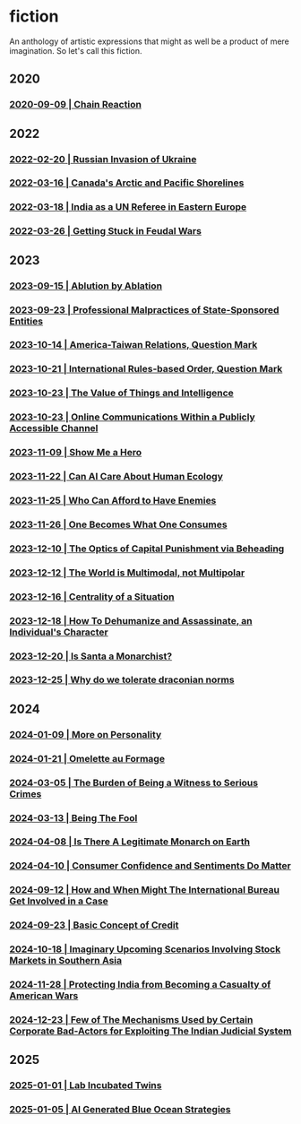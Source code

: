 # fiction

An anthology of artistic expressions that might as well be a product of mere imagination. So let's call this fiction.

## 2020 

### [2020-09-09 | Chain Reaction](https://github.com/callthis/fiction/blob/master/chain-reaction.md)


## 2022 

### [2022-02-20 | Russian Invasion of Ukraine](https://github.com/callthis/fiction/blob/master/what-if-russia.md)

### [2022-03-16 | Canada's Arctic and Pacific Shorelines](https://github.com/callthis/fiction/blob/master/what-if-wars-reach-canada.md)

### [2022-03-18 | India as a UN Referee in Eastern Europe](https://github.com/callthis/fiction/blob/master/what-if-india-sent-peacekeepers-to-moldova.md)

### [2022-03-26 | Getting Stuck in Feudal Wars](https://github.com/callthis/fiction/blob/master/russia-nato-feudal-wars.md)


## 2023 

### [2023-09-15 | Ablution by Ablation](https://github.com/callthis/fiction/blob/master/ablution-by-ablation.md)

### [2023-09-23 | Professional Malpractices of State-Sponsored Entities](https://github.com/callthis/fiction/blob/master/professional-malpractices-of-state-sponsored-entities.md)

### [2023-10-14 | America-Taiwan Relations, Question Mark](https://github.com/callthis/fiction/blob/master/america-taiwan-relations-question-mark.md)

### [2023-10-21 | International Rules-based Order, Question Mark](https://github.com/callthis/fiction/blob/master/international-rules-based-order-question-mark.md)

### [2023-10-23 | The Value of Things and Intelligence](https://github.com/callthis/fiction/blob/master/the-value-of-things-and-intelligence.md)

### [2023-10-23 | Online Communications Within a Publicly Accessible Channel ](https://github.com/callthis/fiction/blob/master/online-comms.md)

### [2023-11-09 | Show Me a Hero](https://github.com/callthis/fiction/blob/master/show-me-a-hero.md)

### [2023-11-22 | Can AI Care About Human Ecology](https://github.com/callthis/fiction/blob/master/can-ai-care-about-human-ecology.md)

### [2023-11-25 | Who Can Afford to Have Enemies](https://github.com/callthis/fiction/blob/master/who-can-afford-to-have-enemies.md)

### [2023-11-26 | One Becomes What One Consumes](https://github.com/callthis/fiction/blob/master/one-becomes-what-one-consumes.md)

### [2023-12-10 | The Optics of Capital Punishment via Beheading](https://github.com/callthis/fiction/blob/master/optics-of-executions.md)

### [2023-12-12 | The World is Multimodal, not Multipolar](https://github.com/callthis/fiction/blob/master/geopolitics-is-multimodal-not-multipolar.md)

### [2023-12-16 | Centrality of a Situation](https://github.com/callthis/fiction/blob/master/centrality-of-a-situation.md)

### [2023-12-18 | How To Dehumanize and Assassinate, an Individual's Character](https://github.com/callthis/fiction/blob/master/how-to-dehumanize-and-assassinate-an-individuals-character.md)

### [2023-12-20 | Is Santa a Monarchist?](https://github.com/callthis/fiction/blob/master/is-santa-a-monarchist.md)

### [2023-12-25 | Why do we tolerate draconian norms](https://github.com/callthis/fiction/blob/master/why-do-we-tolerate-draconian-norms.md)


## 2024

### [2024-01-09 | More on Personality](https://github.com/callthis/fiction/blob/master/more-on-personality.md)

### [2024-01-21 | Omelette au Formage](https://github.com/callthis/fiction/blob/master/omelette-au-formage.md)

### [2024-03-05 | The Burden of Being a Witness to Serious Crimes](https://github.com/callthis/fiction/blob/master/the-burden-of-being-a-witness-to-serious-crimes.md)

### [2024-03-13 | Being The Fool](https://github.com/callthis/fiction/blob/master/being-the-fool.md)

### [2024-04-08 | Is There A Legitimate Monarch on Earth](https://github.com/callthis/fiction/blob/master/is-there-a-legitimatae-monarch-on-earth.md)

### [2024-04-10 | Consumer Confidence and Sentiments Do Matter](https://github.com/callthis/fiction/blob/master/consumer-confidence-and-sentiments-do-matter.md)

### [2024-09-12 | How and When Might The International Bureau Get Involved in a Case](https://github.com/callthis/fiction/blob/master/when_might_the_international_bureau_get_involved.md)

### [2024-09-23 | Basic Concept of Credit](https://github.com/callthis/fiction/blob/master/basic-concept-of-credit.md)

### [2024-10-18 | Imaginary Upcoming Scenarios Involving Stock Markets in Southern Asia](https://github.com/callthis/fiction/blob/master/imaginary-upcoming-scenarios-involving-stock-markets-in-southern-asia.md)

### [2024-11-28 | Protecting India from Becoming a Casualty of American Wars](https://github.com/callthis/fiction/blob/master/protecting-india-from-becoming-a-casualty-of-amerian-wars.md)

### [2024-12-23 | Few of The Mechanisms Used by Certain Corporate Bad-Actors for Exploiting The Indian Judicial System](https://github.com/callthis/fiction/blob/master/mechanisms-used-by-certain-hospitals-for-exploiting-indian-judicial-system.md)

## 2025

### [2025-01-01 | Lab Incubated Twins](https://github.com/callthis/fiction/blob/master/lab-incubated-twins.md)

### [2025-01-05 | AI Generated Blue Ocean Strategies](https://github.com/callthis/fiction/blob/master/ai-generated-blue-ocean-strategy.md)